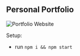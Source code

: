 ## Personal Portfolio

![Portfolio Website](https://i.ibb.co/WgPMpts/image.png)

Setup:

- run `npm i && npm start`

